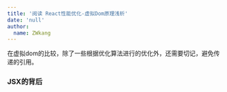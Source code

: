 ```yaml
---
title: '阅读 React性能优化-虚拟Dom原理浅析'
date: 'null'
author:
  name: ZWkang
---
```

在虚拟dom的比较，除了一些根据优化算法进行的优化外，还需要切记，避免传递的引用。

### JSX的背后

